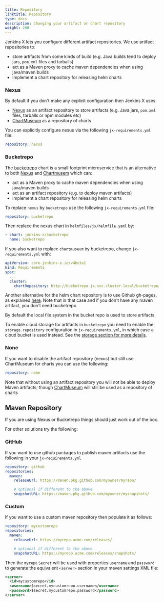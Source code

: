 ```yaml
---
title: Repository
linktitle: Repository
type: docs
description: Changing your artifact or chart repository
weight: 200
---
```


Jenkins X lets you configure different artifact repositories. We use artifact repositories to:

* store artifacts from some kinds of build (e.g. Java builds tend to deploy jars, `pom.xml` files and tarballs)
* act as a Maven proxy to cache maven dependencies when using java/maven builds
* implement a chart repository for releasing helm charts

### Nexus

By default if you don't make any explicit configuration then Jenkins X uses:

* [Nexus](https://www.sonatype.com/nexus-repository-oss) as an artifact repository to store artifacts (e.g. Java jars, `pom.xml` files, tarballs or npm modules etc)
* [ChartMuseum](https://chartmuseum.com/) as a repository of charts

You can explicitly configure nexus via the following `jx-requirements.yml` file:

```yaml
repository: nexus
```

### Bucketrepo

The [bucketrepo](https://github.com/jenkins-x/bucketrepo) chart is a small footprint microservice that is an alternative to both [Nexus](https://www.sonatype.com/nexus-repository-oss) and [Chartmusem](https://chartmuseum.com/) which can:

* act as a Maven proxy to cache maven dependencies when using java/maven builds
* act as an artifact repository (e.g. to deploy maven artifacts)
* implement a chart repository for releasing helm charts

To replace `nexus` by `bucketrepo` use the following `jx-requirements.yml` file:

```yaml
repository: bucketrepo
```

Then replace the nexus chart in `helmfiles/jx/helmfile.yaml` by:

```yaml
- chart: jenkins-x/bucketrepo
  name: bucketrepo
```

If you also want to replace `chartmuseum` by bucketrepo, change `jx-requirements.yml` with:

```yaml
apiVersion: core.jenkins-x.io/v4beta1
kind: Requirements
spec:
  ...
  cluster:
    chartRepository: http://bucketrepo.jx.svc.cluster.local/bucketrepo/charts
```

Another alternative for the helm chart repository is to use Github gh-pages, as explained [here](/v3/develop/faq/config/registries/#how-do-i-switch-to-github-pages-for-charts). Note that in that case and if you don't have any maven artifact, you don't need bucketrepo.

By default the local file system in the bucket repo is used to store artifacts.

To enable cloud storage for artifacts in `bucketrepo` you need to enable the `storage.repository` configuration in `jx-requirements.yml`, in which case a cloud bucket is used instead. See the [storage section for more details](/v3/admin/setup/config/storage).

### None

If you want to disable the artifact repository (nexus) but still use ChartMuseum for charts you can use the following:

```yaml
repository: none
```

Note that without using an artifact repository you will not be able to deploy Maven artifacts; though [ChartMuseum](https://chartmuseum.com/) will still be used as a repository of charts

## Maven Repository

If you are using Nexus or Bucketrepo things should just work out of the box.

For other solutions try the following:

### GitHub

If you want to use github packages to publish maven artifacts use the following in your `jx-requirements.yml`

```yaml
repository: github
repositories:
  maven:
    releaseUrl: https://maven.pkg.github.com/myowner/myrepo/

    # optional if different to the above
    snapshotURL: https://maven.pkg.github.com/myowner/mysnapshots/
```

### Custom

If you want to use a custom maven repository then populate it as follows:

```yaml
repository: mycustomrepo
repositories:
  maven:
    releaseUrl: https://myrepo.acme.com/releases/

    # optional if different to the above
    snapshotURL: https://myrepo.acme.com/releases/snapshots/
```

Then the `myrepo` `Secret` will be used with properties `username` and `password` to generate the equivalent `<server>` section in your maven settings XML file:

```xml
<server>
  <id>mycustomrepo</id>
  <username>$secret.mycustomrepo.username</username>
  <password>$secret.mycustomrepo.password</password>
</server>
```
